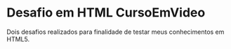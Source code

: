 # Desafio em HTML CursoEmVideo
 Dois desafios realizados para finalidade de testar meus conhecimentos em HTML5.
